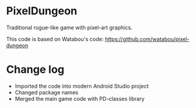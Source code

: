 # PixelDungeon
Traditional rogue-like game with pixel-art graphics.

This code is based on Watabou's code: https://github.com/watabou/pixel-dungeon

# Change log
* Imported the code into modern Android Studio project
* Changed package names
* Merged the main game code with PD-classes library
